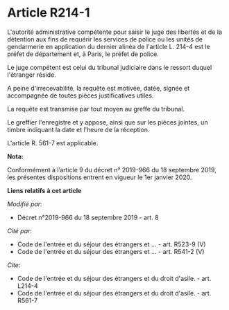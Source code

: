 # Article R214-1

L'autorité administrative compétente pour saisir le juge des libertés et de la détention aux fins de requérir les services de
police ou les unités de gendarmerie en application du dernier alinéa de l'article L. 214-4 est le préfet de département et, à
Paris, le préfet de police. 

Le juge compétent est celui du   tribunal judiciaire dans le ressort duquel l'étranger réside. 

A peine d'irrecevabilité, la requête est motivée, datée, signée et accompagnée de toutes pièces justificatives utiles. 

La requête est transmise par tout moyen au greffe du tribunal. 

Le greffier l'enregistre et y appose, ainsi que sur les pièces jointes, un timbre indiquant la date et l'heure de la
réception. 

L'article R. 561-7 est applicable.

**Nota:**

Conformément à l’article 9 du décret n° 2019-966 du 18 septembre 2019, les présentes dispositions entrent en vigueur le 1er
janvier 2020.

**Liens relatifs à cet article**

_Modifié par_:

  - Décret n°2019-966 du 18 septembre 2019 - art. 8

_Cité par_:

  - Code de l'entrée et du séjour des étrangers et ... - art. R523-9 (V)
  - Code de l'entrée et du séjour des étrangers et ... - art. R541-2 (V)

_Cite_:

  - Code de l'entrée et du séjour des étrangers et du droit d'asile. - art. L214-4
  - Code de l'entrée et du séjour des étrangers et du droit d'asile. - art. R561-7
